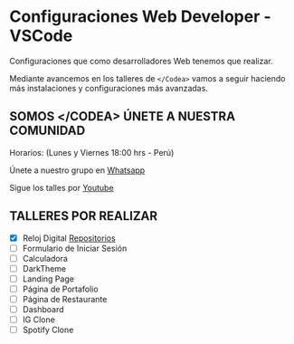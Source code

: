 # Configuraciones Web Developer - VSCode

Configuraciones que como desarrolladores Web tenemos que realizar.

Mediante avancemos en los talleres de <code>&lt;/Codea&gt;</code> vamos a seguir haciendo más instalaciones y configuraciones más avanzadas.

## SOMOS &lt;/CODEA&gt; ÚNETE A NUESTRA COMUNIDAD

Horarios: (Lunes y Viernes 18:00 hrs - Perú)

Únete a nuestro grupo en [Whatsapp](https://chat.whatsapp.com/K7LGf2dXxBsJFKWkzCePAI)

Sigue los talles por [Youtube](https://www.youtube.com/@jenneracostadiaz)

## TALLERES POR REALIZAR

- [x] Reloj Digital [Repositorios](https://github.com/jenneracostadiaz/Timer)
- [ ] Formulario de Iniciar Sesión
- [ ] Calculadora
- [ ] DarkTheme
- [ ] Landing Page
- [ ] Página de Portafolio
- [ ] Página de Restaurante
- [ ] Dashboard
- [ ] IG Clone
- [ ] Spotify Clone
